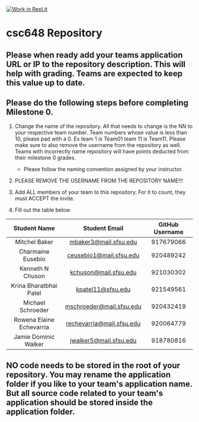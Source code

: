 [![Work in Repl.it](https://classroom.github.com/assets/work-in-replit-14baed9a392b3a25080506f3b7b6d57f295ec2978f6f33ec97e36a161684cbe9.svg)](https://classroom.github.com/online_ide?assignment_repo_id=4846239&assignment_repo_type=AssignmentRepo)
# csc648 Repository

## Please when ready add your teams application URL or IP to the repository description. This will help with grading. Teams are expected to keep this value up to date.

## Please do the following steps before completing Milestone 0.
1. Change the name of the repository. All that needs to change is the NN to your respective team number. Team numbers whose value is less than 10, please pad with a 0. Ex team 1 is Team01 team 11 is Team11. Please make sure to also remove the username from the repository as well. Teams with incorrectly name repository will have points deducted from their milestone 0 grades.
      - Please follow the naming convention assigned by your instructor.

1. PLEASE REMOVE THE USERNAME FROM THE REPOSITORY NAME!!!

2. Add ALL members of your team to this repository. For it to count, they must ACCEPT the invite.

3. Fill out the table below


|       Student Name       |       Student Email       | GitHub Username |
|          :---:           |           :---:           |      :---:      |
| Mitchel Baker            | mbaker3@mail.sfsu.edu     | 917679066       |
| Charmaine Eusebio        | ceusebio1@mail.sfsu.edu   | 920489242       |
| Kenneth N Chuson         | kchuson@mail.sfsu.edu     | 921030302       |
| Krina Bharatbhai Patel   | kpatel11@sfsu.edu         | 921549561       |
| Michael Schroeder        | mschroeder@mail.sfsu.edu  | 920432419       |
| Rowena Elaine Echevarria | rechevarria@mail.sfsu.edu | 920064779       |
| Jamie Dominic Walker     | jwalker5@mail.sfsu.edu    | 918780816       |

## NO code needs to be stored in the root of your repository. You may rename the application folder if you like to your team's application name. But all source code related to your team's application should be stored inside the application folder.
